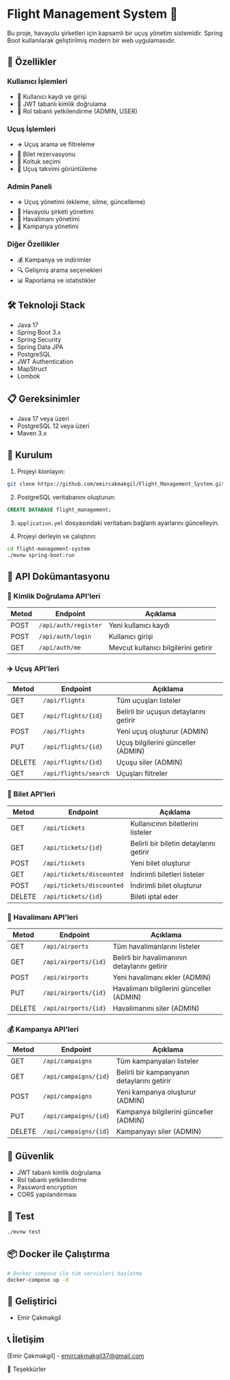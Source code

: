

# Flight Management System 🛫

Bu proje, havayolu şirketleri için kapsamlı bir uçuş yönetim sistemidir. Spring Boot kullanılarak geliştirilmiş modern bir web uygulamasıdır.

## 🚀 Özellikler

### Kullanıcı İşlemleri
- 👤 Kullanıcı kaydı ve girişi
- 🔐 JWT tabanlı kimlik doğrulama
- 👥 Rol tabanlı yetkilendirme (ADMIN, USER)

### Uçuş İşlemleri
- ✈️ Uçuş arama ve filtreleme
- 🎫 Bilet rezervasyonu
- 💺 Koltuk seçimi
- 📅 Uçuş takvimi görüntüleme

### Admin Paneli
- ✈️ Uçuş yönetimi (ekleme, silme, güncelleme)
- 🏢 Havayolu şirketi yönetimi
- 🛫 Havalimanı yönetimi
- 🎯 Kampanya yönetimi

### Diğer Özellikler
- 💰 Kampanya ve indirimler
- 🔍 Gelişmiş arama seçenekleri
- 📊 Raporlama ve istatistikler

## 🛠 Teknoloji Stack

- Java 17
- Spring Boot 3.x
- Spring Security
- Spring Data JPA
- PostgreSQL
- JWT Authentication
- MapStruct
- Lombok

## 📋 Gereksinimler

- Java 17 veya üzeri
- PostgreSQL 12 veya üzeri
- Maven 3.x

## 🚀 Kurulum

1. Projeyi klonlayın:
```bash
git clone https://github.com/emircakmakgil/Flight_Management_System.git
```

2. PostgreSQL veritabanını oluşturun:
```sql
CREATE DATABASE flight_management;
```

3. `application.yml` dosyasındaki veritabanı bağlantı ayarlarını güncelleyin.

4. Projeyi derleyin ve çalıştırın:
```bash
cd flight-management-system
./mvnw spring-boot:run
```

## 📝 API Dokümantasyonu

### 🔑 Kimlik Doğrulama API'leri

| Metod | Endpoint | Açıklama |
|-------|----------|-----------|
| POST | `/api/auth/register` | Yeni kullanıcı kaydı |
| POST | `/api/auth/login` | Kullanıcı girişi |
| GET | `/api/auth/me` | Mevcut kullanıcı bilgilerini getirir |

### ✈️ Uçuş API'leri

| Metod | Endpoint | Açıklama |
|-------|----------|-----------|
| GET | `/api/flights` | Tüm uçuşları listeler |
| GET | `/api/flights/{id}` | Belirli bir uçuşun detaylarını getirir |
| POST | `/api/flights` | Yeni uçuş oluşturur (ADMIN) |
| PUT | `/api/flights/{id}` | Uçuş bilgilerini günceller (ADMIN) |
| DELETE | `/api/flights/{id}` | Uçuşu siler (ADMIN) |
| GET | `/api/flights/search` | Uçuşları filtreler |

### 🎫 Bilet API'leri

| Metod | Endpoint | Açıklama |
|-------|----------|-----------|
| GET | `/api/tickets` | Kullanıcının biletlerini listeler |
| GET | `/api/tickets/{id}` | Belirli bir biletin detaylarını getirir |
| POST | `/api/tickets` | Yeni bilet oluşturur |
| GET | `/api/tickets/discounted` | İndirimli biletleri listeler |
| POST | `/api/tickets/discounted` | İndirimli bilet oluşturur |
| DELETE | `/api/tickets/{id}` | Bileti iptal eder |

### 🏢 Havalimanı API'leri

| Metod | Endpoint | Açıklama |
|-------|----------|-----------|
| GET | `/api/airports` | Tüm havalimanlarını listeler |
| GET | `/api/airports/{id}` | Belirli bir havalimanının detaylarını getirir |
| POST | `/api/airports` | Yeni havalimanı ekler (ADMIN) |
| PUT | `/api/airports/{id}` | Havalimanı bilgilerini günceller (ADMIN) |
| DELETE | `/api/airports/{id}` | Havalimanını siler (ADMIN) |

### 💰 Kampanya API'leri

| Metod | Endpoint | Açıklama |
|-------|----------|-----------|
| GET | `/api/campaigns` | Tüm kampanyaları listeler |
| GET | `/api/campaigns/{id}` | Belirli bir kampanyanın detaylarını getirir |
| POST | `/api/campaigns` | Yeni kampanya oluşturur (ADMIN) |
| PUT | `/api/campaigns/{id}` | Kampanya bilgilerini günceller (ADMIN) |
| DELETE | `/api/campaigns/{id}` | Kampanyayı siler (ADMIN) |

## 🔐 Güvenlik

- JWT tabanlı kimlik doğrulama
- Rol tabanlı yetkilendirme
- Password encryption
- CORS yapılandırması

## 🧪 Test

```bash
./mvnw test
```

## 📦 Docker ile Çalıştırma

```bash
# Docker compose ile tüm servisleri başlatma
docker-compose up -d
```



## 👥 Geliştirici

- Emir Çakmakgil

## 📞 İletişim

[Emir Çakmakgil] - emircakmakgil37@gmail.com

🙏 Teşekkürler 
